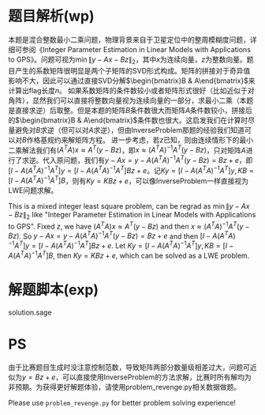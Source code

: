 # 题目解析(wp)
本题是混合整数最小二乘问题，物理背景来自于卫星定位中的整周模糊度问题，详细可参阅《Integer Parameter Estimation in Linear Models with Applications to GPS》。问题可视为$\min \|y-Ax-Bz\|_2$，其中$x$为连续向量，$z$为整数向量。题目产生的系数矩阵很明显是两个子矩阵的SVD形式构成。矩阵的拼接对于奇异值影响不大，因此可以通过直接SVD分解$\begin{bmatrix}B & A\end{bmatrix}$来计算出flag长度$n$。
如果系数矩阵的条件数较小或者矩阵形式很好（比如近似于对角阵），显然我们可以直接将整数向量视为连续向量的一部分，求最小二乘（本题是直接求逆）后取整。但是本题的矩阵$B$条件数很大而矩阵$A$条件数较小，拼接后的$\begin{bmatrix}B & A\end{bmatrix}$条件数也很大。这启发我们在计算时尽量避免对$B$求逆（但可以对$A$求逆），但由InverseProblem那题的经验我们知道可以对$B$作格基规约来解矩阵方程。
进一步考虑，若$z$已知，则由连续情形下的最小二乘解法我们有$(A^T A)x \approx A^T(y-Bz)$，即$x \approx (A^T A)^{-1}A^T(y-Bz)$，只对矩阵$A$进行了求逆。代入原问题，我们有$y-Ax = y-A(A^T A)^{-1}A^T(y-Bz) = Bz+e$，即$[I-A(A^T A)^{-1}A^T]y=[I-A(A^T A)^{-1}A^T]Bz+e$。记$Ky=[I-A(A^T A)^{-1}A^T]y,KB=[I-A(A^T A)^{-1}A^T]B$，则有$Ky=KB z + e$，可以像InverseProblem一样直接视为LWE问题求解。

This is a mixed integer least square problem, can be regrad as $\min \|y-Ax-Bz\|_2$ like "Integer Parameter Estimation in Linear Models with Applications to GPS". Fixed $z$, we have $(A^T A)x \approx A^T(y-Bz)$ and then $x \approx (A^T A)^{-1}A^T(y-Bz)$. So $y-Ax = y-A(A^T A)^{-1}A^T(y-Bz) = Bz+e$ and then $[I-A(A^T A)^{-1}A^T]y=[I-A(A^T A)^{-1}A^T]Bz+e$. Let $Ky=[I-A(A^T A)^{-1}A^T]y,KB=[I-A(A^T A)^{-1}A^T]B$, then $Ky=KB z + e$, which can be solved as a LWE problem.

# 解题脚本(exp)
solution.sage

# PS
由于比赛题目生成时没注意控制范数，导致矩阵两部分数量级相差过大，问题可近似为$y = B z + e$，可以直接使用InverseProblem的方法求解，比赛时所有解均为非预期。为获得更好解题体验，请使用problem_revenge.py相关数据做题。

Please use `problem_revenge.py` for better problem solving experience!
